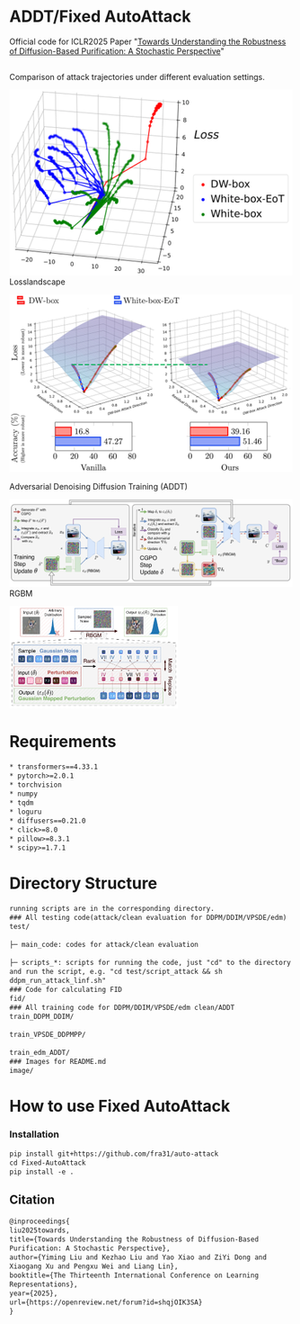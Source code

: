 # ADDT/Fixed AutoAttack
Official code for ICLR2025 Paper "[Towards Understanding the Robustness of Diffusion-Based Purification: A Stochastic Perspective](https://openreview.net/forum?id=shqjOIK3SA)"


##

Comparison of attack trajectories under different evaluation settings.

![](./image/attack_illu.png "attack direction.")
Losslandscape

![](./image/main_img.png "Adversarial attack visualization.")

Adversarial Denoising Diffusion Training (ADDT)

![](./image/graph_loss.png "Adversarial Denoising Diffusion Training.")
RGBM

<img src="./image/gaussian_resample.png" width="300">

# Requirements
```
* transformers==4.33.1
* pytorch>=2.0.1
* torchvision
* numpy
* tqdm
* loguru
* diffusers==0.21.0
* click>=8.0
* pillow>=8.3.1
* scipy>=1.7.1
```
  
# Directory Structure
```
running scripts are in the corresponding directory.
### All testing code(attack/clean evaluation for DDPM/DDIM/VPSDE/edm)
test/

├─ main_code: codes for attack/clean evaluation

├─ scripts_*: scripts for running the code, just "cd" to the directory and run the script, e.g. "cd test/script_attack && sh ddpm_run_attack_linf.sh"
### Code for calculating FID
fid/
### All training code for DDPM/DDIM/VPSDE/edm clean/ADDT
train_DDPM_DDIM/

train_VPSDE_DDPMPP/

train_edm_ADDT/
### Images for README.md
image/
```

# How to use Fixed AutoAttack

### Installation

```
pip install git+https://github.com/fra31/auto-attack
cd Fixed-AutoAttack
pip install -e .
```

## Citation
```
@inproceedings{
liu2025towards,
title={Towards Understanding the Robustness of Diffusion-Based Purification: A Stochastic Perspective},
author={Yiming Liu and Kezhao Liu and Yao Xiao and ZiYi Dong and Xiaogang Xu and Pengxu Wei and Liang Lin},
booktitle={The Thirteenth International Conference on Learning Representations},
year={2025},
url={https://openreview.net/forum?id=shqjOIK3SA}
}
```


